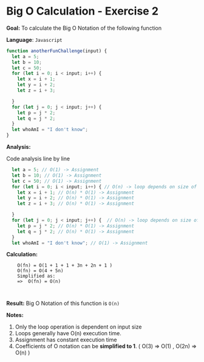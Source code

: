 # Big O Calculation - Exercise 2

**Goal:** To calculate the Big O Notation of the following function

**Language**: `Javascript`


```javascript
function anotherFunChallenge(input) {
  let a = 5;
  let b = 10;
  let c = 50;
  for (let i = 0; i < input; i++) {
    let x = i + 1;
    let y = i + 2;
    let z = i + 3;

  }
  for (let j = 0; j < input; j++) {
    let p = j * 2;
    let q = j * 2;
  }
  let whoAmI = "I don't know";
}
```

**Analysis:**

Code analysis line by line

```javascript
  let a = 5; // O(1) -> Assignment
  let b = 10; // O(1) -> Assignment
  let c = 50; // O(1) -> Assignment
  for (let i = 0; i < input; i++) { // O(n) -> loop depends on size of input ( n )
    let x = i + 1; // O(n) * O(1) -> Assignment  
    let y = i + 2; // O(n) * O(1) -> Assignment
    let z = i + 3; // O(n) * O(1) -> Assignment

  }
  for (let j = 0; j < input; j++) {  // O(n) -> loop depends on size of input ( n )
    let p = j * 2; // O(n) * O(1) -> Assignment
    let q = j * 2; // O(n) * O(1) -> Assignment
  }
  let whoAmI = "I don't know"; // O(1) -> Assignment
```

**Calculation:** 

```
    O(fn) = O(1 + 1 + 1 + 3n + 2n + 1 )
    O(fn) = O(4 + 5n)
    Simplified as:
    =>  O(fn) = O(n)
    
    
```

**Result:** Big O Notation of this function is `O(n)`

**Notes:**
1. Only the loop operation is dependent on input size
2. Loops generally have O(n) execution time.
3. Assignment has constant execution time
4. Coefficients of O notation can be **simplified to 1**. ( O(3) => O(1) , O(2n) => O(n) )